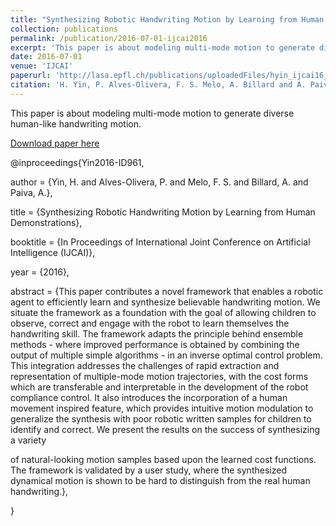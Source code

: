 ```yaml
---
title: "Synthesizing Robotic Handwriting Motion by Learning from Human Demonstrations"
collection: publications
permalink: /publication/2016-07-01-ijcai2016
excerpt: 'This paper is about modeling multi-mode motion to generate diverse human-like handwriting motion.'
date: 2016-07-01
venue: 'IJCAI'
paperurl: 'http://lasa.epfl.ch/publications/uploadedFiles/hyin_ijcai16_2277.pdf'
citation: 'H. Yin, P. Alves-Olivera, F. S. Melo, A. Billard and A. Paiva, Synthesizing Robotic Handwriting Motion by Learning from Human Demonstrations, In Proceedings of International Joint Conference on Artificial Intelligence (IJCAI), New York, USA, 2016'
---
```

This paper is about modeling multi-mode motion to generate diverse human-like handwriting motion.

[Download paper here](http://lasa.epfl.ch/publications/uploadedFiles/hyin_ijcai16_2277.pdf)



@inproceedings{Yin2016-ID961,

  author       = {Yin, H. and Alves-Olivera, P. and Melo, F. S. and Billard, A. and Paiva, A.},

  title        = {Synthesizing Robotic Handwriting Motion by Learning from Human Demonstrations},

  booktitle = {In Proceedings of International Joint Conference on Artificial Intelligence (IJCAI)},

  year         = {2016},

  abstract     = {This paper contributes a novel framework that enables a robotic agent to efficiently learn and synthesize believable handwriting motion. We situate the framework as a foundation with the goal of allowing children to observe, correct and engage with the robot to learn themselves the handwriting skill. The framework adapts the principle behind ensemble methods - where improved performance is obtained by combining the output of multiple simple algorithms - in an inverse optimal control problem. This integration addresses the challenges of rapid extraction and representation of multiple-mode motion trajectories, with the cost forms which are transferable and interpretable in the development of the robot compliance control. It also introduces the incorporation of a human movement inspired feature, which provides intuitive motion modulation to generalize the synthesis with poor robotic written samples for children to identify and correct. We present the results on the success of synthesizing a variety

of natural-looking motion samples based upon the learned cost functions. The framework is validated by a user study, where the synthesized dynamical motion is shown to be hard to distinguish from the real human handwriting.},

}